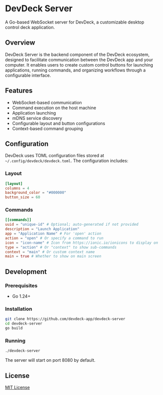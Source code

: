 # DevDeck Server

A Go-based WebSocket server for DevDeck, a customizable desktop control deck application.

## Overview

DevDeck Server is the backend component of the DevDeck ecosystem, designed to facilitate communication between the DevDeck app and your computer. It enables users to create custom control buttons for launching applications, running commands, and organizing workflows through a configurable interface.

## Features

- WebSocket-based communication
- Command execution on the host machine
- Application launching
- mDNS service discovery
- Configurable layout and button configurations
- Context-based command grouping

## Configuration

DevDeck uses TOML configuration files stored at `~/.config/devdeck/devdeck.toml`. The configuration includes:

### Layout

```toml
[layout]
columns = 4
background_color = "#000000"
button_size = 60
```

### Commands

```toml
[[commands]]
uuid = "unique-id" # Optional; auto-generated if not provided
description = "Launch Application"
app = "Application Name" # For 'open' action
action = "open" # Or specify a command to run
icon = "icon-name" # Icon from https://ionic.io/ionicons to display on button
type = "action" # Or "context" to show sub-commands
context = "main" # Or custom context name
main = true # Whether to show on main screen
```

## Development

### Prerequisites

- Go 1.24+

### Installation

```bash
git clone https://github.com/devdeck-app/devdeck-server
cd devdeck-server
go build
```

### Running

```bash
./devdeck-server
```

The server will start on port 8080 by default.

## License

[MIT License](LICENSE)

